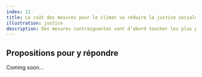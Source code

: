 ```yaml
---
index: 12
title: Le coût des mesures pour le climat va réduire la justice sociale
illustration: justice
description: Des mesures contraignantes vont d’abord toucher les plus précaires. & C’est injuste !
---
```


## Propositions pour y répondre

Coming soon...